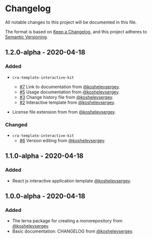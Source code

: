 # Changelog

All notable changes to this project will be documented in this file.

The format is based on [Keep a Changelog](https://keepachangelog.com/en/1.0.0/),
and this project adheres to [Semantic Versioning](https://semver.org/spec/v2.0.0.html).

## 1.2.0-alpha - 2020-04-18

### Added
* `cra-template-interactive-kit`
  * [#7](https://github.com/koshelevsergey/cra-templates/pull/7) Link to documentation from [@koshelevsergey](https://github.com/koshelevsergey).
  * [#5](https://github.com/koshelevsergey/cra-templates/pull/5) Usage documentation from [@koshelevsergey](https://github.com/koshelevsergey).
  * [#3](https://github.com/koshelevsergey/cra-templates/pull/3) Change history file from [@koshelevsergey](https://github.com/koshelevsergey).
  * [#2](https://github.com/koshelevsergey/cra-templates/pull/2) Interactive template from [@koshelevsergey](https://github.com/koshelevsergey).

* License file extension from from [@koshelevsergey](https://github.com/koshelevsergey).

### Changed
* `cra-template-interactive-kit`
  * [#6](https://github.com/koshelevsergey/cra-templates/pull/6) Version editing from [@koshelevsergey](https://github.com/koshelevsergey).


## 1.1.0-alpha - 2020-04-18

### Added

- React js interactive application template [@koshelevsergey](https://github.com/koshelevsergey).

## 1.0.0-alpha - 2020-04-18

### Added

- The lerna package for creating a monorepository from [@koshelevsergey](https://github.com/koshelevsergey).
- Basic documentation: CHANGELOG from [@koshelevsergey](https://github.com/koshelevsergey).